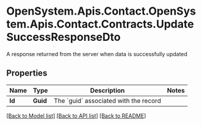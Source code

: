 # OpenSystem.Apis.Contact.OpenSystem.Apis.Contact.Contracts.UpdateSuccessResponseDto
A response returned from the server when data is successfully updated

## Properties

Name | Type | Description | Notes
------------ | ------------- | ------------- | -------------
**Id** | **Guid** | The &#x60;guid&#x60; associated with the record | 

[[Back to Model list]](../README.md#documentation-for-models) [[Back to API list]](../README.md#documentation-for-api-endpoints) [[Back to README]](../README.md)

